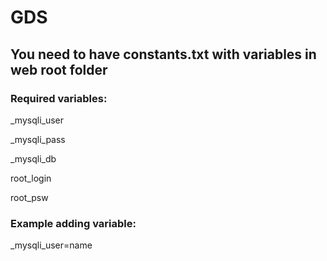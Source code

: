 # GDS
## You need to have constants.txt with variables in web root folder
### Required variables:

_mysqli_user

_mysqli_pass

_mysqli_db

root_login

root_psw
### Example adding variable:
_mysqli_user=name
